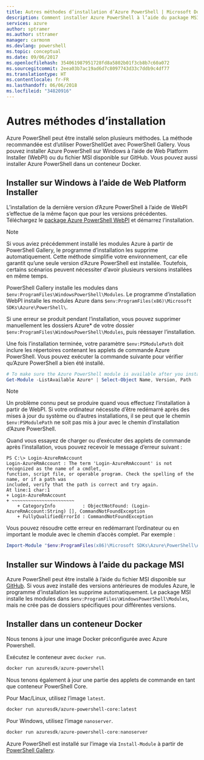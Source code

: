 ```yaml
---
title: Autres méthodes d’installation d’Azure PowerShell | Microsoft Docs
description: Comment installer Azure PowerShell à l’aide du package MSI ou de Web Platform Installer.
services: azure
author: sptramer
ms.author: sttramer
manager: carmonm
ms.devlang: powershell
ms.topic: conceptual
ms.date: 09/06/2017
ms.openlocfilehash: 354061987951728fd8a5802b01f3cb8b7c60a072
ms.sourcegitcommit: 2eea03b7ac19ad6d7c8097743d33c7ddb9c4df77
ms.translationtype: HT
ms.contentlocale: fr-FR
ms.lasthandoff: 06/06/2018
ms.locfileid: "34820916"
---
```

# <a name="other-installation-methods"></a>Autres méthodes d’installation

Azure PowerShell peut être installé selon plusieurs méthodes. La méthode recommandée est d’utiliser PowerShellGet avec PowerShell Gallery. Vous pouvez installer Azure PowerShell sur Windows à l’aide de Web Platform Installer (WebPI) ou du fichier MSI disponible sur GitHub. Vous pouvez aussi installer Azure PowerShell dans un conteneur Docker.

## <a name="install-on-windows-using-the-web-platform-installer"></a>Installer sur Windows à l’aide de Web Platform Installer

L’installation de la dernière version d’Azure PowerShell à l’aide de WebPI s’effectue de la même façon que pour les versions précédentes.
Téléchargez le [package Azure PowerShell WebPI](http://aka.ms/webpi-azps) et démarrez l’installation.

> [!NOTE]
> Si vous aviez précédemment installé les modules Azure à partir de PowerShell Gallery, le programme d’installation les supprime automatiquement. Cette méthode simplifie votre environnement, car elle garantit qu’une seule version d’Azure PowerShell est installée. Toutefois, certains scénarios peuvent nécessiter d’avoir plusieurs versions installées en même temps.
>
> PowerShell Gallery installe les modules dans `$env:ProgramFiles\WindowsPowerShell\Modules`. Le programme d’installation WebPI installe les modules Azure dans `$env:ProgramFiles(x86)\Microsoft SDKs\Azure\PowerShell\`.
>
> Si une erreur se produit pendant l’installation, vous pouvez supprimer manuellement les dossiers Azure* de votre dossier `$env:ProgramFiles\WindowsPowerShell\Modules`, puis réessayer l’installation.

Une fois l’installation terminée, votre paramètre `$env:PSModulePath` doit inclure les répertoires contenant les applets de commande Azure PowerShell. Vous pouvez exécuter la commande suivante pour vérifier qu’Azure PowerShell a bien été installé.

```powershell
# To make sure the Azure PowerShell module is available after you install
Get-Module -ListAvailable Azure* | Select-Object Name, Version, Path
```

> [!NOTE]
> Un problème connu peut se produire quand vous effectuez l’installation à partir de WebPI. Si votre ordinateur nécessite d’être redémarré après des mises à jour du système ou d’autres installations, il se peut que le chemin `$env:PSModulePath` ne soit pas mis à jour avec le chemin d’installation d’Azure PowerShell.

Quand vous essayez de charger ou d’exécuter des applets de commande après l’installation, vous pouvez recevoir le message d’erreur suivant :

```
PS C:\> Login-AzureRmAccount
Login-AzureRmAccount : The term 'Login-AzureRmAccount' is not recognized as the name of a cmdlet,
function, script file, or operable program. Check the spelling of the name, or if a path was
included, verify that the path is correct and try again.
At line:1 char:1
+ Login-AzureRmAccount
+ ~~~~~~~~~~~~~~~~~~~~~~~
    + CategoryInfo          : ObjectNotFound: (Login-AzureRmAccount:String) [], CommandNotFoundException
    + FullyQualifiedErrorId : CommandNotFoundException
```

Vous pouvez résoudre cette erreur en redémarrant l’ordinateur ou en important le module avec le chemin d’accès complet. Par exemple : 

```powershell
Import-Module "$env:ProgramFiles(x86)\Microsoft SDKs\Azure\PowerShell\AzureRM.psd1"
```

## <a name="install-on-windows-using-the-msi-package"></a>Installer sur Windows à l’aide du package MSI

Azure PowerShell peut être installé à l’aide du fichier MSI disponible sur [GitHub](https://github.com/Azure/azure-powershell/releases/latest). Si vous avez installé des versions antérieures de modules Azure, le programme d’installation les supprime automatiquement. Le package MSI installe les modules dans `$env:ProgramFiles\WindowsPowerShell\Modules`, mais ne crée pas de dossiers spécifiques pour différentes versions.

## <a name="install-in-a-docker-container"></a>Installer dans un conteneur Docker

Nous tenons à jour une image Docker préconfigurée avec Azure Powershell.

Exécutez le conteneur avec `docker run`.

```powershell
docker run azuresdk/azure-powershell
```

Nous tenons également à jour une partie des applets de commande en tant que conteneur PowerShell Core.

Pour Mac/Linux, utilisez l’image `latest`.

```bash
docker run azuresdk/azure-powershell-core:latest
```

Pour Windows, utilisez l’image `nanoserver`.

```powershell
docker run azuresdk/azure-powershell-core:nanoserver
```

Azure PowerShell est installé sur l’image via `Install-Module` à partir de [PowerShell Gallery](https://www.powershellgallery.com/).